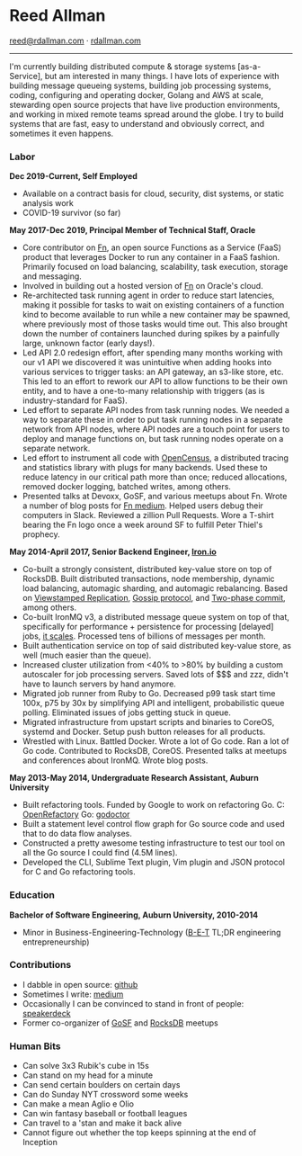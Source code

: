 # Reed Allman

<reed@rdallman.com> · [rdallman.com]

-------------------------------------------------------------------

I'm currently building distributed compute & storage systems [as-a-Service],
but am interested in many things.  I have lots of experience with building
message queueing systems, building job processing systems, coding, configuring
and operating docker, Golang and AWS at scale, stewarding open source projects
that have live production environments, and working in mixed remote teams
spread around the globe.  I try to build systems that are fast, easy to
understand and obviously correct, and sometimes it even happens.

### Labor

**Dec 2019-Current, Self Employed**

  *  Available on a contract basis for cloud, security, dist systems, or
     static analysis work
  *  COVID-19 survivor (so far)

**May 2017-Dec 2019, Principal Member of Technical Staff, Oracle**

  *  Core contributor on [Fn], an open source Functions as a Service (FaaS)
     product that leverages Docker to run any container in a FaaS fashion.
     Primarily focused on load balancing, scalability, task execution, storage
     and messaging.
  *  Involved in building out a hosted version of [Fn] on Oracle's cloud.
  *  Re-architected task running agent in order to reduce start latencies,
     making it possible for tasks to wait on existing containers of a function
     kind to become available to run while a new container may be spawned,
     where previously most of those tasks would time out. This also brought
     down the number of containers launched during spikes by a painfully
     large, unknown factor (early days!).
  *  Led API 2.0 redesign effort, after spending many months working with our
     v1 API we discovered it was unintuitive when adding hooks into various
     services to trigger tasks: an API gateway, an s3-like store, etc. This
     led to an effort to rework our API to allow functions to be their own
     entity, and to have a one-to-many relationship with triggers (as is
     industry-standard for FaaS).
  *  Led effort to separate API nodes from task running nodes. We needed a way
     to separate these in order to put task running nodes in a separate network
     from API nodes, where API nodes are a touch point for users to deploy and
     manage functions on, but task running nodes operate on a separate network.
  *  Led effort to instrument all code with [OpenCensus], a distributed
     tracing and statistics library with plugs for many backends. Used these
     to reduce latency in our critical path more than once; reduced
     allocations, removed docker logging, batched writes, among others.
  *  Presented talks at Devoxx, GoSF, and various meetups about Fn. Wrote a
     number of blog posts for [Fn medium]. Helped users debug their computers
     in Slack. Reviewed a zillion Pull Requests. Wore a T-shirt bearing the
     Fn logo once a week around SF to fulfill Peter Thiel's prophecy.

**May 2014-April 2017, Senior Backend Engineer, [Iron.io]**

  *  Co-built a strongly consistent, distributed key-value store on top of RocksDB.
     Built distributed transactions, node membership, dynamic load balancing,
     automagic sharding, and automagic rebalancing. Based on [Viewstamped
     Replication], [Gossip protocol], and [Two-phase commit], among others.
  *  Co-built IronMQ v3, a distributed message queue system on top of that,
     specifically for performance + persistence for processing [delayed] jobs,
     [it scales].  Processed tens of billions of messages per month.
  *  Built authentication service on top of said distributed key-value store,
     as well (much easier than the queue).
  *  Increased cluster utilization from <40% to >80% by building a custom
     autoscaler for job processing servers. Saved lots of $$$ and zzz,
     didn't have to launch servers by hand anymore.
  *  Migrated job runner from Ruby to Go. Decreased p99 task start time 100x,
     p75 by 30x by simplifying API and intelligent, probabilistic queue
     polling. Eliminated issues of jobs getting stuck in queue.
  *  Migrated infrastructure from upstart scripts and binaries to CoreOS,
     systemd and Docker. Setup push button releases for all products.
  *  Wrestled with Linux. Battled Docker. Wrote a lot of Go code. Ran a lot of
     Go code. Contributed to RocksDB, CoreOS. Presented talks at meetups and
     conferences about IronMQ. Wrote blog posts.

**May 2013-May 2014, Undergraduate Research Assistant, Auburn University** 

  *  Built refactoring tools. Funded by Google to work on refactoring Go. C:
     [OpenRefactory] Go: [godoctor]
  *  Built a statement level control flow graph for Go source code and used
     that to do data flow analyses.
  *  Constructed a pretty awesome testing infrastructure to test our tool on
     all the Go source I could find (4.5M lines).
  *  Developed the CLI, Sublime Text plugin, Vim plugin and JSON protocol for
     C and Go refactoring tools.

### Education

**Bachelor of Software Engineering, Auburn University, 2010-2014**

  *  Minor in Business-Engineering-Technology ([B-E-T] TL;DR engineering entrepreneurship)

### Contributions

  *  I dabble in open source: [github]
  *  Sometimes I write: [medium]
  *  Occasionally I can be convinced to stand in front of people: [speakerdeck]
  *  Former co-organizer of [GoSF] and [RocksDB] meetups

### Human Bits

  * Can solve 3x3 Rubik's cube in 15s
  * Can stand on my head for a minute
  * Can send certain boulders on certain days
  * Can do Sunday NYT crossword some weeks
  * Can make a mean Aglio e Olio
  * Can win fantasy baseball or football leagues
  * Can travel to a 'stan and make it back alive
  * Cannot figure out whether the top keeps spinning at the end of Inception

[Viewstamped Replication]:http://pmg.csail.mit.edu/papers/vr-revisited.pdf
[Gossip protocol]:https://www.cs.cornell.edu/home/rvr/papers/GossipFD.pdf
[Two-phase commit]:https://en.wikipedia.org/wiki/Two-phase_commit_protocol
[it scales]:https://www.iron.io/1m-msgsec-ironmqv3-hits-dos-commas/
[B-E-T]:https://eng.auburn.edu/research/centers/twc/bet-program/index.html
[github]:https://github.com/rdallman
[godoctor]:https://github.com/godoctor/godoctor
[Iron.io]:https://iron.io
[OpenRefactory]:https://dl.acm.org/citation.cfm?id=2541349
[rdallman.com]:https://rdallman.com
[speakerdeck]:https://speakerdeck.com/rdallman
[GoSF]:https://www.meetup.com/golangsf
[RocksDB]:https://www.meetup.com/RocksDB
[medium]: https://medium.com/@rdallman10
[Fn]:https://github.com/fnproject/fn
[OpenCensus]:https://opencensus.io
[Fn medium]:https://medium.com/fnproject
